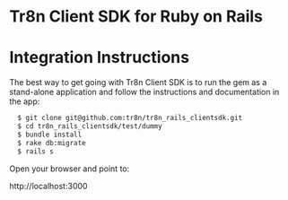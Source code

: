 # Tr8n Client SDK for Ruby on Rails

# Integration Instructions

The best way to get going with Tr8n Client SDK is to run the gem as a stand-alone application and follow the instructions and documentation in the app:

```sh
  $ git clone git@github.com:tr8n/tr8n_rails_clientsdk.git
  $ cd tr8n_rails_clientsdk/test/dummy
  $ bundle install
  $ rake db:migrate
  $ rails s
```

Open your browser and point to:

  http://localhost:3000
